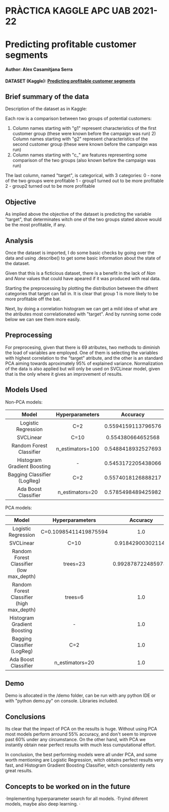 # PRÀCTICA KAGGLE APC UAB 2021-22 
# Predicting profitable customer segments
#### Author: Alex Casamitjana Serra
#### DATASET (Kaggle): [Predicting profitable customer segments](https://www.kaggle.com/tsiaras/predicting-profitable-customer-segments)

## **Brief summary of the data**
Description of the dataset as in Kaggle:

Each row is a comparison between two groups of potential customers:
1) Column names starting with "g1" represent characteristics of the first customer group (these were known before the campaign was run) 2) Column names starting with "g2" represent characteristics of the second customer group (these were known before the campaign was run)
3) Column names starting with "c_" are features representing some comparison of the two groups (also known before the campaign was run)

The last column, named "target", is categorical, with 3 categories:
0 - none of the two groups were profitable
1 - group1 turned out to be more profitable
2 - group2 turned out to be more profitable

## **Objective**
As implied above the objective of the dataset is predicting the variable "target", that determinates witch one of the two groups stated above would be the most profitable, if any. 



## **Analysis** 
Once the dataset is imported, I do some basic checks by going over the data and using .describe() to get some basic information about the state of the dataset.

Given that this is a ficticious dataset, there is a benefit in the lack of _Nan_ and _None_ values that could have apeared if it was produced with real data. 

Starting the preprocessing by plotting the distribution between the difrent categories that target can fall in. It is clear that group 1 is more likely to be more profitable off the bat.

Next, by doing a correlation histogram we can get a mild idea of what are the atributes most correlationated with "target". And by running some code below we can see them more easily.

## **Preprocessing**
For preprocesing, given that there is 69 atributes, two methods to diminish the load of variables are employed. One of them is selecting the variables with highest correlation to the "target" atribute, and the other is an standard PCA aiming towards aproximately 95% of explained variance. Normalization of the data is also applied but will only be used on SVCLinear model, given that is the only where it gives an improvement of results.

## **Models Used**

Non-PCA models:

| **Model**        | **Hyperparameters**  | **Accuracy**  |
| :-------------: |:-------------:| :-----:|
| Logistic Regression | C=2 | 0.5594159113796576 |
| SVCLinear | C=10 | 0.554380664652568
| Random Forest Classifier | n_estimators=100  | 0.5488418932527693 |
| Histogram Gradient Boosting | - | 0.5453172205438066 |
| Bagging Classifier (LogReg) | C=2 | 0.5574018126888217 |
| Ada Boost Classifier | n_estimators=20  | 0.5785498489425982 |

PCA models:

| **Model**        | **Hyperparameters**  | **Accuracy**  |
| :-------------: |:-------------:| :-----:|
| Logistic Regression | C=0.10985411419875594 | 1.0 |
| SVCLinear | C=10 | 0.918429003021148 |
| Random Forest Classifier (low max_depth) | trees=23  | 0.9928787224859732 |
| Random Forest Classifier (high max_depth) | trees=6  | 1.0 |
| Histogram Gradient Boosting | - | 1.0 |
| Bagging Classifier (LogReg) | C=2 | 1.0 |
| Ada Boost Classifier | n_estimators=20  | 1.0 |


## **Demo**
Demo is allocated in the /demo folder, can be run with any python IDE or with "python demo.py" on console.
Libraries included.

## **Conclusions**
Its clear that the impact of PCA on the results is huge. Without using PCA most models perform arround 55% accuracy, and don't seem to improve past 60% under any circumstance. On the other hand, with PCA we instantly obtain near perfect results with much less cumputational effort. 

In conclusion, the best performing models were all under PCA, and some worth mentioning are Logistic Regression, witch obtains perfect results very fast, and Histogram Gradient Boosting Classifier, witch consistently nets great results.

## **Concepts to be worked on in the future**
·Implementing hyperparameter search for all models.
·Tryind diferent models, maybe also deep learning.
·
